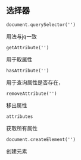 选择器
------

    document.querySelector('') 

用法与jq一致

    getAttribute('')

用于取属性

    hasAttribute('')

用于查询属性是否存在，

    removeAttribute('')

移出属性

    attributes

获取所有属性

    document.createElement('')

创建元素
